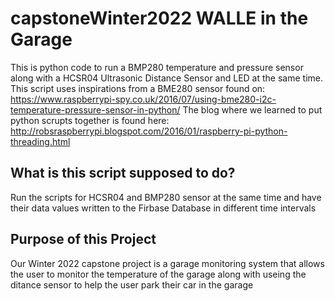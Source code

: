 # capstoneWinter2022 WALLE in the Garage
This is python code to run a BMP280 temperature and pressure sensor along with a 
HCSR04 Ultrasonic Distance Sensor and LED at the same time.  
This script uses inspirations from a BME280 sensor found on:
https://www.raspberrypi-spy.co.uk/2016/07/using-bme280-i2c-temperature-pressure-sensor-in-python/
The blog where we learned to put python scrupts together is found here:
http://robsraspberrypi.blogspot.com/2016/01/raspberry-pi-python-threading.html

## What is this script supposed to do?
Run the scripts for HCSR04 and BMP280 sensor at the same time
and have their data values written to the Firbase Database in different time intervals

## Purpose of this Project 
Our Winter 2022 capstone project is a garage monitoring system that allows the
user to monitor the temperature of the garage along with useing the ditance sensor
to help the user park their car in the garage
